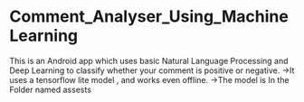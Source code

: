 # Comment_Analyser_Using_MachineLearning
This is an Android app which uses basic Natural Language Processing and Deep Learning to classify whether your comment is positive or negative.
->It uses a tensorflow lite model , and works even offline.
->The model is In the Folder named assests


